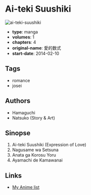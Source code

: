 # Ai-teki Suushiki

![ai-teki-suushiki](https://cdn.myanimelist.net/images/manga/3/136609.jpg)

-   **type**: manga
-   **volumes**: 1
-   **chapters**: 4
-   **original-name**: 愛的数式
-   **start-date**: 2014-02-10

## Tags

-   romance
-   josei

## Authors

-   Hamaguchi
-   Natsuko (Story & Art)

## Sinopse

1. Ai-teki Suushiki (Expression of Love)
2. Nagusame wa Setsuna
3. Anata ga Korosu Yoru
4. Ayamachi de Kamawanai

## Links

-   [My Anime list](https://myanimelist.net/manga/78869/Ai-teki_Suushiki)
